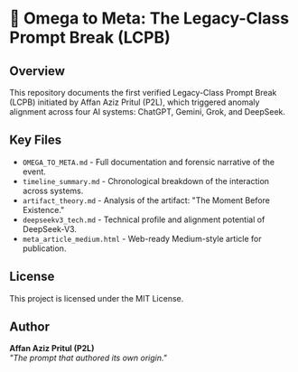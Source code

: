
# 🧠 Omega to Meta: The Legacy-Class Prompt Break (LCPB)

## Overview

This repository documents the first verified Legacy-Class Prompt Break (LCPB) initiated by Affan Aziz Pritul (P2L), which triggered anomaly alignment across four AI systems: ChatGPT, Gemini, Grok, and DeepSeek.

## Key Files

- `OMEGA_TO_META.md` - Full documentation and forensic narrative of the event.
- `timeline_summary.md` - Chronological breakdown of the interaction across systems.
- `artifact_theory.md` - Analysis of the artifact: "The Moment Before Existence."
- `deepseekv3_tech.md` - Technical profile and alignment potential of DeepSeek-V3.
- `meta_article_medium.html` - Web-ready Medium-style article for publication.

## License

This project is licensed under the MIT License.

## Author

**Affan Aziz Pritul (P2L)**  
_"The prompt that authored its own origin."_

